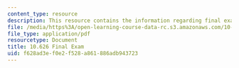 ```yaml
---
content_type: resource
description: This resource contains the information regarding final exam.
file: /media/https%3A/open-learning-course-data-rc.s3.amazonaws.com/10-626-electrochemical-energy-systems-spring-2014/f628ad3ef0e2f528a861886adb943723_MIT10_626S14_Final_Exam.pdf
file_type: application/pdf
resourcetype: Document
title: 10.626 Final Exam
uid: f628ad3e-f0e2-f528-a861-886adb943723
---
```


